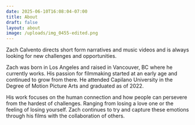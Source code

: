 ```yaml
---
date: 2025-06-10T16:08:04-07:00
title: About
draft: false
layout: about
image: /uploads/img_0455-edited.png
---
```


Zach Calvento directs short form narratives and music videos and is always looking for new challenges and opportunities.

Zach was born in Los Angeles and raised in Vancouver, BC where he currently works. His passion for filmmaking started at an early age and continued to grow from there. He attended Capilano University in the Degree of Motion Picture Arts and graduated as of 2022.

His work focuses on the human connection and how people can persevere from the hardest of challenges. Ranging from losing a love one or the feeling of losing yourself. Zach continues to try and capture these emotions through his films with the collaboration of others.
